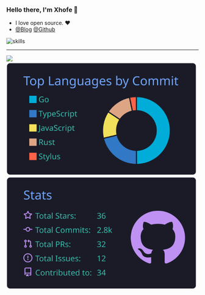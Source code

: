 ### Hello there, I'm Xhofe 👋
- I love open source. ❤️
- [@Blog](https://952780.xyz) [@Github](https://github.com/deerwan)

![skills](https://skillicons.dev/icons?perline=14&i=astro,bash,devto,discord,docker,electron,git,github,githubactions,go,html,idea,java,js,linux,md,mysql,netlify,nextjs,nginx,nodejs,ps,planetscale,postman,py,pytorch,qt,react,redis,ros,rust,sqlite,stackoverflow,solidjs,svg,tailwind,tauri,threejs,twitter,ts,vercel,vite,vscode,vue,workers,zig)

---

[![](https://raw.githubusercontent.com/Xhofe/Xhofe/main/out/github-snake-dark.svg)](https://github.com/Xhofe)
[![](https://raw.githubusercontent.com/Xhofe/Xhofe/main/profile-summary-card-output/tokyonight/2-most-commit-language.svg)](https://github.com/Xhofe) [![](https://raw.githubusercontent.com/Xhofe/Xhofe/main/profile-summary-card-output/tokyonight/3-stats.svg)](https://github.com/Xhofe)

